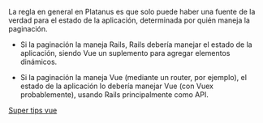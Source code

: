 
La regla en general en Platanus es que solo puede haber una fuente de la verdad para el estado de la aplicación, determinada por quién maneja la paginación.

* Si la paginación la maneja Rails, Rails debería manejar el estado de la aplicación, siendo Vue un suplemento para agregar elementos dinámicos.

* Si la paginación la maneja Vue (mediante un router, por ejemplo), el estado de la aplicación lo debería manejar Vue (con Vuex probablemente), usando Rails principalmente como API.

[Super tips vue](tips_vue/super_tips_vue.md)
